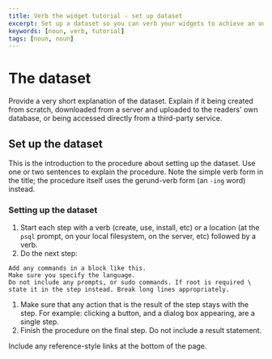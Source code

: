 ```yaml
---
title: Verb the widget tutorial - set up dataset
excerpt: Set up a dataset so you can verb your widgets to achieve an outcome using the tool
keywords: [noun, verb, tutorial]
tags: [noun, noun]
---
```


<!-- markdown-link-check-disable -->

# The dataset

Provide a very short explanation of the dataset. Explain if it being created
from scratch, downloaded from a server and uploaded to the readers' own
database, or being accessed directly from a third-party service.

## Set up the dataset

This is the introduction to the procedure about setting up the dataset. Use one
or two sentences to explain the procedure. Note the simple verb form in the
title; the procedure itself uses the gerund-verb form (an `-ing` word) instead.

<procedure>

### Setting up the dataset

1.  Start each step with a verb (create, use, install, etc) or a location (at
    the `psql` prompt, on your local filesystem, on the server, etc) followed by
    a verb.
1.  Do the next step:

   ```sql|bash|...
   Add any commands in a block like this.
   Make sure you specify the language.
   Do not include any prompts, or sudo commands. If root is required \
   state it in the step instead. Break long lines appropriately.
   ```

1.  Make sure that any action that is the result of the step stays with the step.
   For example: clicking a button, and a dialog box appearing, are a single step.
1.  Finish the procedure on the final step. Do not include a result statement.

</procedure>

Include any reference-style links at the bottom of the page.
